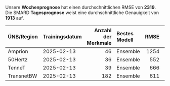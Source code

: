 
Unsere __Wochenprognose__ hat einen durchschnittlichen RMSE von __2319__.  
Die SMARD __Tagesprognose__ weist eine durchschnittliche Genauigkeit von __1913__ auf.
    
| ÜNB/Region   | Trainingsdatum   |   Anzahl der Merkmale | Bestes Modell   |   RMSE |   TSO RMSE |
|:-------------|:-----------------|----------------------:|:----------------|-------:|-----------:|
| Amprion      | 2025-02-13       |                    46 | Ensemble        |   1254 |       1111 |
| 50Hertz      | 2025-02-13       |                    36 | Ensemble        |    552 |        936 |
| TenneT       | 2025-02-13       |                    39 | Ensemble        |    666 |        776 |
| TransnetBW   | 2025-02-13       |                   182 | Ensemble        |    611 |        285 |
